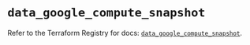# `data_google_compute_snapshot`

Refer to the Terraform Registry for docs: [`data_google_compute_snapshot`](https://registry.terraform.io/providers/hashicorp/google/6.47.0/docs/data-sources/compute_snapshot).
